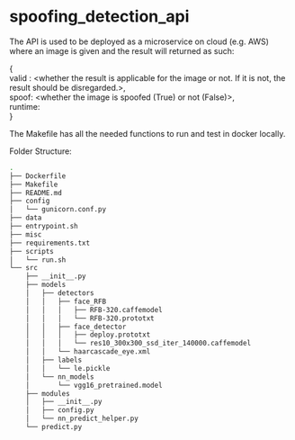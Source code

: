 # spoofing_detection_api

The API is used to be deployed as a microservice on cloud (e.g. AWS) where an image is given and the result will returned as such:  

{  
    valid : <whether the result is applicable for the image or not. If it is not, the result should be disregarded.>,  
    spoof: <whether the image is spoofed (True) or not (False)>,  
    runtime: <the duration taken to reach the conclusion>  
}

The Makefile has all the needed functions to run and test in docker locally.  

Folder Structure:

```bash
.  
├── Dockerfile  
├── Makefile  
├── README.md  
├── config  
│   └── gunicorn.conf.py  
├── data  
├── entrypoint.sh  
├── misc  
├── requirements.txt  
├── scripts  
│   └── run.sh  
└── src  
    ├── __init__.py  
    ├── models  
    │   ├── detectors  
    │   │   ├── face_RFB  
    │   │   │   ├── RFB-320.caffemodel  
    │   │   │   └── RFB-320.prototxt  
    │   │   ├── face_detector  
    │   │   │   ├── deploy.prototxt  
    │   │   │   └── res10_300x300_ssd_iter_140000.caffemodel  
    │   │   └── haarcascade_eye.xml  
    │   ├── labels  
    │   │   └── le.pickle  
    │   └── nn_models  
    │       └── vgg16_pretrained.model  
    ├── modules  
    │   ├── __init__.py  
    │   ├── config.py  
    │   └── nn_predict_helper.py  
    └── predict.py  
```
